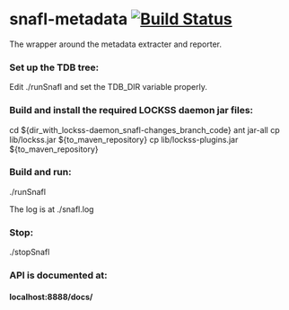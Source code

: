 # snafl-metadata [![Build Status](https://travis-ci.org/lockss/snafl-metadata.svg?branch=master)](https://travis-ci.org/lockss/snafl-metadata)
The wrapper around the metadata extracter and reporter.

### Set up the TDB tree:
Edit ./runSnafl and set the TDB_DIR variable properly.

### Build and install the required LOCKSS daemon jar files:
cd ${dir_with_lockss-daemon_snafl-changes_branch_code}
ant jar-all
cp lib/lockss.jar ${to_maven_repository}
cp lib/lockss-plugins.jar ${to_maven_repository}

### Build and run:
./runSnafl

The log is at ./snafl.log

### Stop:
./stopSnafl

### API is documented at:
#### localhost:8888/docs/
